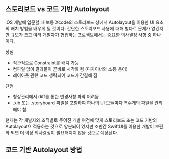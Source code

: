 ## 스토리보드 vs 코드 기반 Autolayout
iOS 개발에 입문할 때 보통 Xcode의 스토리보드 상에서 Autolayout을 이용한 UI 요소의 배치 방법을 배우게 될 것이다.
간단한 스토리보드 사용에 대해 별다르 문제가 없겠지만 규모가 크고 여러 개발자가 협업하는 프로젝트에서는
중요한 의사결정 사항 중 하나이다.

장점
- 직관적으로 Constraint를 배치 가능
- 컴파일 없이 결과물이 곧바로 시각화 됨 (디자이너와 소통 용이)
- 레이아웃 관련 코드 생략되어 코드가 간결해 짐

단점
- 형상관리에서 diff를 통한 변경사항 파악 어려움
- .xib 또는 .storyboard 파일을 포함하여 하나의 UI 모듈마다 복수개의 파일을 관리해야 함

현재는 각 개발자와 조직별로 주어진 개발 여건에 맞게 스토리보드 또는 코드 기반의 Autolayout으 적용하는 것으로 양분되어 있지만
조만간 SwiftUI를 이용한 개발이 보편화 되면 더 이상 의사결정이 필요해지지 않을 것으로 예상된다.


## 코드 기반 Autolayout 방법

